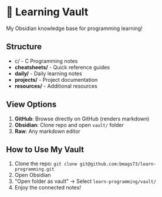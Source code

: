 # 🧠 Learning Vault

My Obsidian knowledge base for programming learning!

## Structure
- c/ - C Programming notes
- **cheatsheets/** - Quick reference guides
- **daily/** - Daily learning notes
- **projects/** - Project documentation
- **resources/** - Additional resources

## View Options
1. **GitHub**: Browse directly on GitHub (renders markdown)
2. **Obsidian**: Clone repo and open `vault/` folder
3. **Raw**: Any markdown editor

## How to Use My Vault
1. Clone the repo: `git clone git@github.com:bmags73/learn-programming.git`
2. Open Obsidian
3. "Open folder as vault" → Select `learn-programming/vault/`
4. Enjoy the connected notes!